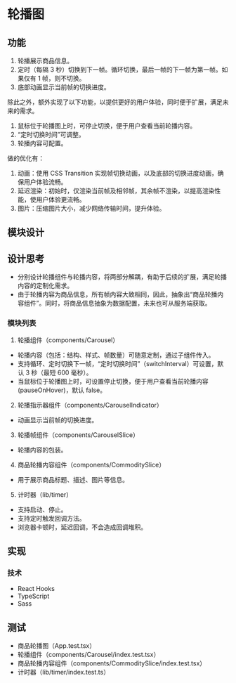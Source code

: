# 轮播图

## 功能

1. 轮播展示商品信息。
2. 定时（每隔 3 秒）切换到下一帧。循环切换，最后一帧的下一帧为第一帧。如果仅有 1 帧，则不切换。
3. 底部动画显示当前帧的切换进度。

除此之外，额外实现了以下功能，以提供更好的用户体验，同时便于扩展，满足未来的需求。

1. 鼠标位于轮播图上时，可停止切换，便于用户查看当前轮播内容。
2. “定时切换时间”可调整。
3. 轮播内容可配置。

做的优化有：

1. 动画：使用 CSS Transition 实现帧切换动画，以及底部的切换进度动画，确保用户体验流畅。
2. 延迟渲染：初始时，仅渲染当前帧及相邻帧，其余帧不渲染，以提高渲染性能，使用户体验更流畅。
3. 图片：压缩图片大小，减少网络传输时间，提升体验。

## 模块设计

## 设计思考

* 分别设计轮播组件与轮播内容，将两部分解耦，有助于后续的扩展，满足轮播内容的定制化需求。
* 由于轮播内容为商品信息，所有帧内容大致相同，因此，抽象出“商品轮播内容组件”。同时，将商品信息抽象为数据配置，未来也可从服务端获取。

### 模块列表

1. 轮播组件（components/Carousel）
* 轮播内容（包括：结构、样式、帧数量）可随意定制，通过子组件传入。
* 支持循环、定时切换下一帧，“定时切换时间”（switchInterval）可设置，默认 3 秒（最短 600 毫秒）。
* 当鼠标位于轮播图上时，可设置停止切换，便于用户查看当前轮播内容 (pauseOnHover)，默认 false。

2. 轮播指示器组件（components/CarouselIndicator）
* 动画显示当前帧的切换进度。

3. 轮播帧组件（components/CarouselSlice）
* 轮播内容的包装。

4. 商品轮播内容组件（components/CommoditySlice）
* 用于展示商品标题、描述、图片等信息。

5. 计时器（lib/timer）
* 支持启动、停止。
* 支持定时触发回调方法。
* 浏览器卡顿时，延迟回调，不会造成回调堆积。

## 实现

### 技术

* React Hooks
* TypeScript
* Sass

## 测试

* 商品轮播图（App.test.tsx）
* 轮播组件（components/Carousel/index.test.tsx）
* 商品轮播内容组件（components/CommoditySlice/index.test.tsx）
* 计时器（lib/timer/index.test.ts）
